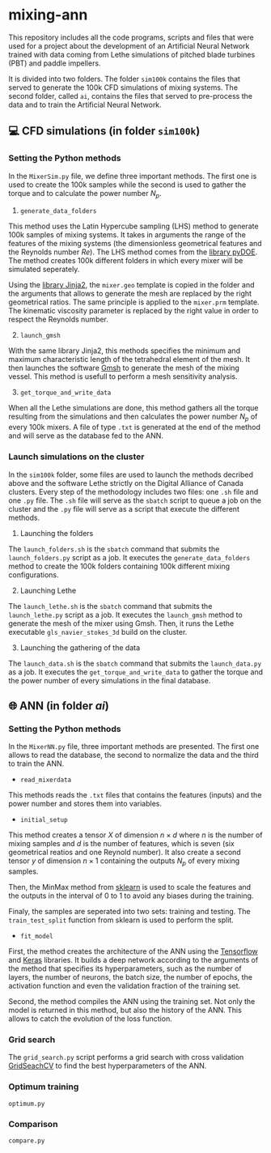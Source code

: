 # mixing-ann

This repository includes all the code programs, scripts and files that were used for a project about the development of an Artificial Neural Network trained with data coming from Lethe simulations of pitched blade turbines (PBT) and paddle impellers.

It is divided into two folders. The folder `sim100k` contains the files that served to generate the 100k CFD simulations of mixing systems. The second folder, called `ai`, contains the files that served to pre-process the data and to train the Artificial Neural Network.

## 💻 CFD simulations (in folder `sim100k`)

### Setting the Python methods

In the `MixerSim.py` file, we define three important methods. The first one is used to create the 100k samples while the second is used to gather the torque and to calculate the power number $N_p$.

1. `generate_data_folders`

This method uses the Latin Hypercube sampling (LHS) method to generate 100k samples of mixing systems. It takes in arguments the range of the features of the mixing systems (the dimensionless geometrical features and the Reynolds number $Re$). The LHS method comes from the [library pyDOE](https://pythonhosted.org/pyDOE/randomized.html). The method creates 100k different folders in which every mixer will be simulated seperately.

Using the [library Jinja2](https://jinja.palletsprojects.com/en/3.1.x/), the `mixer.geo` template is copied in the folder and the arguments that allows to generate the mesh are replaced by the right geometrical ratios. The same principle is applied to the `mixer.prm` template. The kinematic viscosity parameter is replaced by the right value in order to respect the Reynolds number.

2. `launch_gmsh`

With the same library Jinja2, this methods specifies the minimum and maximum characteristic length of the tetrahedral element of the mesh. It then launches the software [Gmsh](https://gmsh.info/) to generate the mesh of the mixing vessel. This method is usefull to perform a mesh sensitivity analysis.

3. `get_torque_and_write_data`

When all the Lethe simulations are done, this method gathers all the torque resulting from the simulations and then calculates the power number $N_p$ of every 100k mixers. A file of type `.txt` is generated at the end of the method and will serve as the database fed to the ANN.

### Launch simulations on the cluster

In the `sim100k` folder, some files are used to launch the methods decribed above and the software Lethe strictly on the Digital Alliance of Canada clusters. Every step of the methodology includes two files: one `.sh` file and one `.py` file. The `.sh` file will serve as the `sbatch` script to queue a job on the cluster and the `.py` file will serve as a script that execute the different methods.

1. Launching the folders

The `launch_folders.sh` is the `sbatch` command that submits the `launch_folders.py` script as a job. It executes the `generate_data_folders` method to create the 100k folders containing 100k different mixing configurations.

2. Launching Lethe

The `launch_lethe.sh` is the `sbatch` command that submits the `launch_lethe.py` script as a job. It executes the `launch_gmsh` method to generate the mesh of the mixer using Gmsh. Then, it runs the Lethe executable `gls_navier_stokes_3d` build on the cluster.

3. Launching the gathering of the data

The `launch_data.sh` is the `sbatch` command that submits the `launch_data.py` as a job. It executes the `get_torque_and_write_data` to gather the torque and the power number of every simulations in the final database.

## 🌐 ANN (in folder _ai_)

### Setting the Python methods

In the `MixerNN.py` file, three important methods are presented. The first one allows to read the database, the second to normalize the data and the third to train the ANN.

- `read_mixerdata`

This methods reads the `.txt` files that contains the features (inputs) and the power number and stores them into variables.

- `initial_setup`

This method creates a tensor $X$ of dimension $n \times d$ where $n$ is the number of mixing samples and $d$ is the number of features, which is seven (six geometrical reatios and one Reynold number). It also create a second tensor $y$ of dimension $n \times 1$ containing the outputs $N_p$ of every mixing samples.

Then, the MinMax method from [sklearn](https://scikit-learn.org/stable/) is used to scale the features and the outputs in the interval of 0 to 1 to avoid any biases during the training.

Finaly, the samples are seperated into two sets: training and testing. The `train_test_split` function from sklearn is used to perform the split.

- `fit_model`

First, the method creates the architecture of the ANN using the [Tensorflow](https://www.tensorflow.org/?gclid=Cj0KCQjw-fmZBhDtARIsAH6H8qikMT8INmX_rvf5a83jC6K4WxbQN0EwutTxOsleIzC-3XyXXSMzGlYaAiK9EALw_wcB) and [Keras](https://keras.io/) libraries. It builds a deep network according to the arguments of the method that specifies its hyperparameters, such as the number of layers, the number of neurons, the batch size, the number of epochs, the activation function and even the validation fraction of the training set.

Second, the method compiles the ANN using the training set. Not only the model is returned in this method, but also the history of the ANN. This allows to catch the evolution of the loss function.

### Grid search

The `grid_search.py` script performs a grid search with cross validation [GridSeachCV](https://scikit-learn.org/stable/modules/generated/sklearn.model_selection.GridSearchCV.html) to find the best hyperparameters of the ANN.

### Optimum training

`optimum.py`

### Comparison

`compare.py`